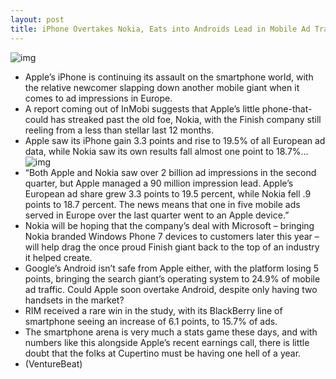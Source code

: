 ```yaml
---
layout: post
title: iPhone Overtakes Nokia, Eats into Androids Lead in Mobile Ad Traffic
---
```

![img](http://media.idownloadblog.com/wp-content/uploads/2011/07/Nokia-5800-vs-iphone-e1311132247539.jpeg)
* Apple’s iPhone is continuing its assault on the smartphone world, with the relative newcomer slapping down another mobile giant when it comes to ad impressions in Europe.
* A report coming out of InMobi suggests that Apple’s little phone-that-could has streaked past the old foe, Nokia, with the Finish company still reeling from a less than stellar last 12 months.
* Apple saw its iPhone gain 3.3 points and rise to 19.5% of all European ad data, while Nokia saw its own results fall almost one point to 18.7%…
![img](http://media.idownloadblog.com/wp-content/uploads/2011/07/inmobi-europe-report.jpeg)
* “Both Apple and Nokia saw over 2 billion ad impressions in the second quarter, but Apple managed a 90 million impression lead. Apple’s European ad share grew 3.3 points to 19.5 percent, while Nokia fell .9 points to 18.7 percent. The news means that one in five mobile ads served in Europe over the last quarter went to an Apple device.”
* Nokia will be hoping that the company’s deal with Microsoft – bringing Nokia branded Windows Phone 7 devices to customers later this year – will help drag the once proud Finish giant back to the top of an industry it helped create.
* Google’s Android isn’t safe from Apple either, with the platform losing 5 points, bringing the search giant’s operating system to 24.9% of mobile ad traffic. Could Apple soon overtake Android, despite only having two handsets in the market?
* RIM received a rare win in the study, with its BlackBerry line of smartphone seeing an increase of 6.1 points, to 15.7% of ads.
* The smartphone arena is very much a stats game these days, and with numbers like this alongside Apple’s recent earnings call, there is little doubt that the folks at Cupertino must be having one hell of a year.
* (VentureBeat)

